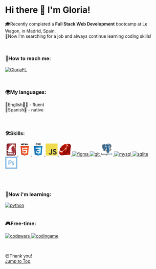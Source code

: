  <h1 id="top">Hi there 👋 I'm Gloria!</h1>

<p>
🎓Recently completed a <strong>Full Stack Web Development</strong> bootcamp at Le Wagon, in Madrid, Spain.<br>
🔎Now I'm searching for a job and always continue learning coding skills!<br> 
</p>
<br>
<h3 align="left">🤝How to reach me:</h3>
<p align="left">
<a href="https://www.linkedin.com/in/gloria-font/" target="blank"><img align="center" src="https://raw.githubusercontent.com/rahuldkjain/github-profile-readme-generator/master/src/images/icons/Social/linked-in-alt.svg" alt="GloriaFL" height="30" width="40" /></a>
</p>
<br>

<h3>🌍My languages:</h3>
🗽English💂‍♂️ - fluent<br>
💃Spanish🥘 - native<br>
<br>
<br>

<h3>🛠Skills:</h3>
<p align="left"> 
<a href="https://rubyonrails.org" target="_blank" rel="noreferrer"> <img src="https://raw.githubusercontent.com/devicons/devicon/master/icons/rails/rails-original-wordmark.svg" alt="rails" width="40" height="40"/> </a>
<a href="https://www.w3.org/html/" target="_blank" rel="noreferrer"> <img src="https://raw.githubusercontent.com/devicons/devicon/master/icons/html5/html5-original-wordmark.svg" alt="html5" width="40" height="40"/> </a>
<a href="https://www.w3schools.com/css/" target="_blank" rel="noreferrer"> <img src="https://raw.githubusercontent.com/devicons/devicon/master/icons/css3/css3-original-wordmark.svg" alt="css3" width="40" height="40"/> </a> 
<a href="https://developer.mozilla.org/en-US/docs/Web/JavaScript" target="_blank" rel="noreferrer"> <img src="https://raw.githubusercontent.com/devicons/devicon/master/icons/javascript/javascript-original.svg" alt="javascript" width="40" height="40"/> </a>
<a href="https://www.ruby-lang.org/en/" target="_blank" rel="noreferrer"> <img src="https://raw.githubusercontent.com/devicons/devicon/master/icons/ruby/ruby-original.svg" alt="ruby" width="40" height="40"/> </a>
<a href="https://www.figma.com/" target="_blank" rel="noreferrer"> <img src="https://www.vectorlogo.zone/logos/figma/figma-icon.svg" alt="figma" width="40" height="40"/> </a> 
<a href="https://git-scm.com/" target="_blank" rel="noreferrer"> <img src="https://www.vectorlogo.zone/logos/git-scm/git-scm-icon.svg" alt="git" width="40" height="40"/> </a>  
<a href="https://www.postgresql.org" target="_blank" rel="noreferrer"> <img src="https://raw.githubusercontent.com/devicons/devicon/master/icons/postgresql/postgresql-original-wordmark.svg" alt="postgresql" width="40" height="40"/> </a> 
<a href="https://www.mysql.com/products" target="_blank" rel="noreferrer"> <img src="https://www.mysql.com/common/logos/logo-mysql-170x115.png" alt="mysql" width="40" height="40"/> </a> 
<a href="https://www.sqlite.org/" target="_blank" rel="noreferrer"> <img src="https://www.vectorlogo.zone/logos/sqlite/sqlite-icon.svg" alt="sqlite" width="40" height="40"/> </a> 
<a href="https://www.photoshop.com/en" target="_blank" rel="noreferrer"> <img src="https://raw.githubusercontent.com/devicons/devicon/master/icons/photoshop/photoshop-line.svg" alt="photoshop" width="40" height="40"/> </a>
</p>
<br><br>

<h3>💾Now i'm learning:</h3>
<a href="https://wiki.python.org/moin/BeginnersGuide" target="_blank" rel="noreferrer"> <img src="https://www.devacademy.es/wp-content/uploads/2018/10/python-logo.png" alt="python" width="40" height="40"/> </a>
<br><br>

<h3>🎮Free-time:</h3>
<p align="left">
<a href="https://www.codewars.com/users/GloriaFL" target="_blank" rel="noreferrer"> <img src="https://assets-global.website-files.com/62462834c60df92621c6b5be/62462c29f3165b55ea6255ea_light-text-logo-vertical.svg" alt="codewars" width="40" height="40"/> </a>
<a href="https://www.codingame.com/profile/67b4499412988caeee0849c8eee0182d3908805" target="_blank" rel="noreferrer"> <img src="https://cdn.worldvectorlogo.com/logos/codingame-1.svg" alt="codingame" width="40" height="40"/> </a>
</p>

<br><br>
😊Thank you!
<br>
<a  href="#top">Jump to Top</a>
